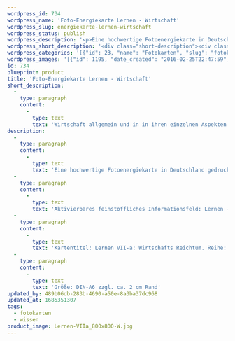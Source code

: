 ```yaml
---
wordpress_id: 734
wordpress_name: 'Foto-Energiekarte Lernen - Wirtschaft'
wordpress_slug: energiekarte-lernen-wirtschaft
wordpress_status: publish
wordpress_description: '<p>Eine hochwertige Fotoenergiekarte in Deutschland gedruckt und in Handarbeit laminiert.  Sie ist in Postkartengröße (DIN-A6) gut zu transportieren und kann auch auf den Körper aufgelegt werden.</p><p>Aktivierbares feinstoffliches Informationsfeld: Lernen - Wirtschaft - Beziehung - Reichtum: Wirtschaft an sich und als Summe von Beziehungsgeflechten erfassen, sich seiner eigenen Rolle und Position darin bewusst zu werden und diese in Freude zu realisieren. Sich der wahrhaftigen, ganzheitlichen Bedeutung von Reichtum und Wohlstand bewusst werden.  Die eigene Beziehung zur Wirtschaft allgemein und speziell zum Wirtschaftsreichtum für sich und für andere in Fülle gestalten. Reichtum ist hier in einem speziellen Sinn gemeint: Es kommt insbesondere auf die für sich und gleichzeitig für das Umfeld (hier auch die natürliche Umwelt als Lebendsgrundlage einer intakten, zukunftsfähigen Wirtschaft) jeweils stimmigen Inhalte, Abläufe und Mengen an.</p><p>Kartentitel: Lernen VII-a: Wirtschafts Reichtum. Reihe: Lernen</p><p>Größe: DIN-A6 zzgl. ca. 2 cm Rand<br />Andere Formate sind individuell für Sie innerhalb weniger Tage herstellbar. Bitte kontaktieren Sie uns hierfür unter <a href="mailto:info@elvedenverlag.de">info@elvedenverlag.de</a>.</p><p><a href="https://my.feenbaum.de/anwendung-energiebilder-foto-laminiert/">Anwendungshinweise</a>      <a href="https://my.feenbaum.de/produktinformationen-fotokarten/">Produktinformationen</a></p>'
wordpress_short_description: '<div class="short-description"><div class="std">Wirtschaft allgemein und in in ihren einzelnen Aspekten verstehen und als Gefüge erfassen. Sich dabei der eigenen Position darin bewusst sein und diese auszufüllen<br /><em>Hinweis: Das Wasserzeichen „Elveden Verlag Energiebild“ wird nicht mit gedruckt</em></div></div>'
wordpress_categories: '[{"id": 23, "name": "Fotokarten", "slug": "fotokarten"}, {"id": 34, "name": "Wissen", "slug": "wissen"}]'
wordpress_images: '[{"id": 1195, "date_created": "2016-02-25T22:47:59", "date_created_gmt": "2016-02-25T20:47:59", "date_modified": "2016-02-25T22:47:59", "date_modified_gmt": "2016-02-25T20:47:59", "src": "https://my.feenbaum.de/wp-content/uploads/2016/02/Lernen-VIIa_800x800-W.jpg", "name": "Lernen-VIIa_800x800-W", "alt": ""}]'
id: 734
blueprint: product
title: 'Foto-Energiekarte Lernen - Wirtschaft'
short_description:
  -
    type: paragraph
    content:
      -
        type: text
        text: 'Wirtschaft allgemein und in in ihren einzelnen Aspekten verstehen und als Gefüge erfassen. Sich dabei der eigenen Position darin bewusst sein und diese auszufüllen'
description:
  -
    type: paragraph
    content:
      -
        type: text
        text: 'Eine hochwertige Fotoenergiekarte in Deutschland gedruckt und in Handarbeit laminiert.  Sie ist in Postkartengröße (DIN-A6) gut zu transportieren und kann auch auf den Körper aufgelegt werden.'
  -
    type: paragraph
    content:
      -
        type: text
        text: 'Aktivierbares feinstoffliches Informationsfeld: Lernen - Wirtschaft - Beziehung - Reichtum: Wirtschaft an sich und als Summe von Beziehungsgeflechten erfassen, sich seiner eigenen Rolle und Position darin bewusst zu werden und diese in Freude zu realisieren. Sich der wahrhaftigen, ganzheitlichen Bedeutung von Reichtum und Wohlstand bewusst werden.  Die eigene Beziehung zur Wirtschaft allgemein und speziell zum Wirtschaftsreichtum für sich und für andere in Fülle gestalten. Reichtum ist hier in einem speziellen Sinn gemeint: Es kommt insbesondere auf die für sich und gleichzeitig für das Umfeld (hier auch die natürliche Umwelt als Lebendsgrundlage einer intakten, zukunftsfähigen Wirtschaft) jeweils stimmigen Inhalte, Abläufe und Mengen an.'
  -
    type: paragraph
    content:
      -
        type: text
        text: 'Kartentitel: Lernen VII-a: Wirtschafts Reichtum. Reihe: Lernen'
  -
    type: paragraph
    content:
      -
        type: text
        text: 'Größe: DIN-A6 zzgl. ca. 2 cm Rand'
updated_by: 489b06db-283b-4690-a50e-8a3ba37dc968
updated_at: 1685351307
tags:
  - fotokarten
  - wissen
product_image: Lernen-VIIa_800x800-W.jpg
---
```

